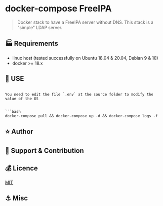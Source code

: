 # docker-compose FreeIPA

> Docker stack to have a FreeIPA server without DNS. This stack is a "simple" LDAP server.

## :factory: Requirements

* linux host (tested successfully on Ubuntu 18.04 & 20.04, Debian 9 & 10)
* docker >= 18.x

## :rocket: USE

```

You need to edit the file `.env` at the source folder to modify the value of the OS


```bash
docker-compose pull && docker-compose up -d && docker-compose logs -f
```

## :star: Author


## :wrench: Support & Contribution


## :moneybag: Licence

[MIT](https://choosealicense.com/licenses/mit/)

## :anchor: Misc

